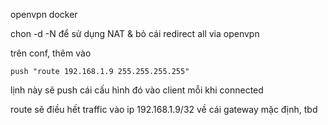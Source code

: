 openvpn docker

chon -d -N để sử dụng NAT & bỏ cái redirect all via openvpn


trên conf, thêm vào

    push "route 192.168.1.9 255.255.255.255"

lịnh này sẽ push cái cấu hình đó vào client mỗi khi connected

route sẽ điều hết traffic vào ip 192.168.1.9/32 về cái gateway mặc định, tbd
